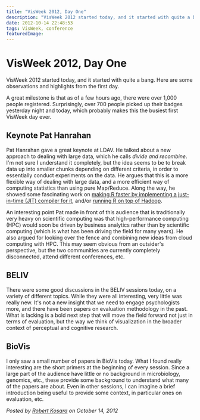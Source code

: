 ```yaml
---
title: "VisWeek 2012, Day One"
description: "VisWeek 2012 started today, and it started with quite a bang. Here are some observations and highlights from the first day."
date: 2012-10-14 22:48:53
tags: VisWeek, conference
featuredImage: 
---
```


# VisWeek 2012, Day One

VisWeek 2012 started today, and it started with quite a bang. Here are some observations and highlights from the first day.

A great milestone is that as of a few hours ago, there were over 1,000 people registered. Surprisingly, over 700 people picked up their badges yesterday night and today, which probably makes this the busiest first VisWeek day ever.

## Keynote Pat Hanrahan

Pat Hanrahan gave a great keynote at LDAV. He talked about a new approach to dealing with large data, which he calls <em>divide and recombine</em>. I'm not sure I understand it completely, but the idea seems to be to break data up into smaller chunks depending on different criteria, in order to essentially conduct experiments on the data. He argues that this is a more flexible way of dealing with large data, and a more efficient way of computing statistics than using pure Map/Reduce. Along the way, he showed some fascinating work on <a href="https://github.com/jtalbot/riposte">making R faster by implementing a just-in-time (JIT) compiler for it</a>, and/or <a href="http://www.datadr.org">running R on top of Hadoop</a>.

An interesting point Pat made in front of this audience that is traditionally very heavy on scientific computing was that high-performance computing (HPC) would soon be driven by business analytics rather than by scientific computing (which is what has been driving the field for many years). He also argued for looking over the fence and combining new ideas from cloud computing with HPC. This may seem obvious from an outsider's perspective, but the two communities are currently completely disconnected, attend different conferences, etc.

## BELIV

There were some good discussions in the BELIV sessions today, on a variety of different topics. While they were all interesting, very little was really new. It's not a new insight that we need to engage psychologists more, and there have been papers on evaluation methodology in the past. What is lacking is a bold next step that will move the field forward not just in terms of evaluation, but the way we think of visualization in the broader context of perceptual and cognitive research.

## BioVis

I only saw a small number of papers in BioVis today. What I found really interesting are the short primers at the beginning of every session. Since a large part of the audience have little or no background in microbiology, genomics, etc., these provide some background to understand what many of the papers are about. Even in other sessions, I can imagine a brief introduction being useful to provide some context, in particular ones on evaluation, etc.


_Posted by <a href="/about">Robert Kosara</a> on October 14, 2012_


